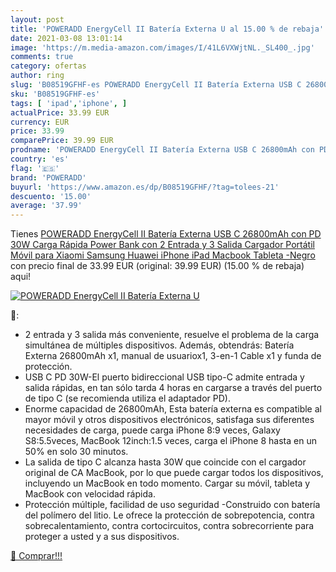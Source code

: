 ```yaml
---
layout: post
title: 'POWERADD EnergyCell II Batería Externa U al 15.00 % de rebaja'
date: 2021-03-08 13:01:14
image: 'https://m.media-amazon.com/images/I/41L6VXWjtNL._SL400_.jpg'
comments: true
category: ofertas
author: ring
slug: 'B08519GFHF-es POWERADD EnergyCell II Batería Externa USB C 26800mAh con...'
sku: 'B08519GFHF-es'
tags: [ 'ipad','iphone', ]
actualPrice: 33.99 EUR
currency: EUR
price: 33.99
comparePrice: 39.99 EUR
prodname: 'POWERADD EnergyCell II Batería Externa USB C 26800mAh con PD 30W Carga Rápida Power Bank con 2 Entrada y 3 Salida Cargador Portátil Móvil para Xiaomi Samsung Huawei iPhone iPad Macbook Tableta -Negro'
country: 'es'
flag: '🇪🇸'
brand: 'POWERADD'
buyurl: 'https://www.amazon.es/dp/B08519GFHF/?tag=tolees-21'
descuento: '15.00'
average: '37.99'
---
```


Tienes [POWERADD EnergyCell II Batería Externa USB C 26800mAh con PD 30W Carga Rápida Power Bank con 2 Entrada y 3 Salida Cargador Portátil Móvil para Xiaomi Samsung Huawei iPhone iPad Macbook Tableta -Negro](https://www.amazon.es/dp/B08519GFHF/?tag=tolees-21) con precio final de  33.99 EUR (original: 39.99 EUR) (15.00 %  de rebaja) aqui!

[![POWERADD EnergyCell II Batería Externa U](https://m.media-amazon.com/images/I/41L6VXWjtNL._SL400_.jpg)](https://www.amazon.es/dp/B08519GFHF/?tag=tolees-21)

🔎:

- 2 entrada y 3 salida más conveniente, resuelve el problema de la carga simultánea de múltiples dispositivos. Además, obtendrás: Batería Externa 26800mAh x1, manual de usuariox1, 3-en-1 Cable x1 y funda de protección.
- USB C PD 30W-El puerto bidireccional USB tipo-C admite entrada y salida rápidas, en tan sólo tarda 4 horas en cargarse a través del puerto de tipo C (se recomienda utiliza el adaptador PD).
- Enorme capacidad de 26800mAh, Esta batería externa es compatible al mayor móvil y otros dispositivos electrónicos, satisfaga sus diferentes necesidades de carga, puede carga iPhone 8:9 veces, Galaxy S8:5.5veces, MacBook 12inch:1.5 veces, carga el iPhone 8 hasta en un 50% en solo 30 minutos.
- La salida de tipo C alcanza hasta 30W que coincide con el cargador original de CA MacBook, por lo que puede cargar todos los dispositivos, incluyendo un MacBook en todo momento. Cargar su móvil, tableta y MacBook con velocidad rápida.
- Protección múltiple, facilidad de uso seguridad -Construido con batería del polímero del litio. Le ofrece la protección de sobrepotencia, contra sobrecalentamiento, contra cortocircuitos, contra sobrecorriente para proteger a usted y a sus dispositivos.

[🛒 Comprar!!!](https://www.amazon.es/dp/B08519GFHF/?tag=tolees-21)

